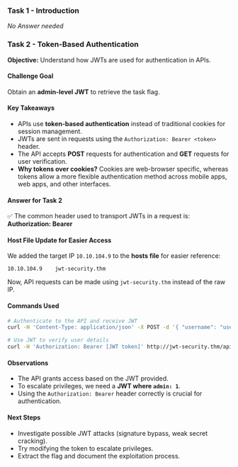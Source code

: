 ### **Task 1 - Introduction**  
_No Answer needed_

### **Task 2 - Token-Based Authentication**  
**Objective:** Understand how JWTs are used for authentication in APIs.  

#### **Challenge Goal**  
Obtain an **admin-level JWT** to retrieve the task flag.  

#### **Key Takeaways**  
- APIs use **token-based authentication** instead of traditional cookies for session management.  
- JWTs are sent in requests using the `Authorization: Bearer <token>` header.  
- The API accepts **POST** requests for authentication and **GET** requests for user verification.  
- **Why tokens over cookies?** Cookies are web-browser specific, whereas tokens allow a more flexible authentication method across mobile apps, web apps, and other interfaces.  

#### **Answer for Task 2**  
✅ The common header used to transport JWTs in a request is:  
**Authorization: Bearer**

#### **Host File Update for Easier Access**  
We added the target IP `10.10.104.9` to the **hosts file** for easier reference:
```
10.10.104.9    jwt-security.thm
```
Now, API requests can be made using `jwt-security.thm` instead of the raw IP.

#### **Commands Used**  
```bash
# Authenticate to the API and receive JWT
curl -H 'Content-Type: application/json' -X POST -d '{ "username": "user", "password": "password2" }' http://jwt-security.thm/api/v1.0/example2

# Use JWT to verify user details
curl -H 'Authorization: Bearer [JWT token]' http://jwt-security.thm/api/v1.0/example2?username=Y
```

#### **Observations**  
- The API grants access based on the JWT provided.  
- To escalate privileges, we need a **JWT where `admin: 1`**.  
- Using the `Authorization: Bearer` header correctly is crucial for authentication.

#### **Next Steps**  
- Investigate possible JWT attacks (signature bypass, weak secret cracking).  
- Try modifying the token to escalate privileges.  
- Extract the flag and document the exploitation process.  


